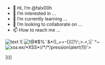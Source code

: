 - 👋 Hi, I’m @falx00h
- 👀 I’m interested in ...
- 🌱 I’m currently learning ...
- 💞️ I’m looking to collaborate on ...
- 📫 How to reach me ...

![text](https://avatars.githubusercontent.com/u/92805783?s=40&v=4)
![
<img src="https://avatars.githubusercontent.com/u/92805783?&s=40&v=" alt="!@#$%¨&*()_+=-{}[]?/:;>.<,\|´`^~"/>
<img c="javascript&#058;" src="xss&#58;ex&#x2F;*XSS*//*/*/pression(alert(1))'&gt;" alt="xss&#58;ex&#x2F;*XSS*//*/*/pression(alert(1))'&gt;"/>


](()
